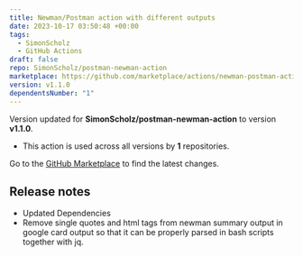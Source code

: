 ```yaml
---
title: Newman/Postman action with different outputs
date: 2023-10-17 03:50:48 +00:00
tags:
  - SimonScholz
  - GitHub Actions
draft: false
repo: SimonScholz/postman-newman-action
marketplace: https://github.com/marketplace/actions/newman-postman-action-with-different-outputs
version: v1.1.0
dependentsNumber: "1"
---
```



Version updated for **SimonScholz/postman-newman-action** to version **v1.1.0**.
- This action is used across all versions by **1** repositories.

Go to the [GitHub Marketplace](https://github.com/marketplace/actions/newman-postman-action-with-different-outputs) to find the latest changes.

## Release notes

- Updated Dependencies
- Remove single quotes and html tags from newman summary output in google card output so that it can be properly parsed in bash scripts together with jq.
